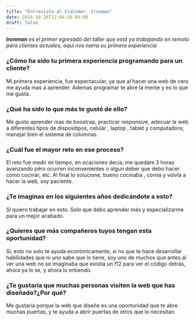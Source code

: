 ```yaml
---
title: "Entrevista al ViaCoder  Ironman"
date: 2018-10-26T12:04:10-05:00
draft: false
---
```


_**Ironman** es el primer egresado del taller que está ya trabajando en remoto para clientes actuales, aquí nos narra su primera experiencia_

### ¿Cómo ha sido tu primera experiencia programando para un cliente?

Mi primera experiencia, fue espectacular, ya que al hacer una web de cero me ayuda mas a aprender. Ademas programar te abre la mente y es lo que me gusta.

### ¿Qué ha sido lo que más te gustó de ello?

Me gusto aprender mas de boostrap, practicar responsive, adecuar la web a diferentes tipos de dispositipos, celular , laptop , tablet y computadora; manejar bien el sistema de columnas.

### ¿Cuál fue el mayor reto en ese proceso?

El reto fue medir mi tiempo, en ocaciones decia, me quedare 3 horas avanzando përo ocurren inconvenientes o algun deber que debo hacer como cocinar, etc. Al final lo solucione, bueno cocinaba , comia y volvía a hacer la web, soy paciente.

### ¿Te imaginas en los siguientes años dedicándote a esto?

Sí quiero trabajar en esto. Solo que debo aprender más y especializarme para un mejor acabado.

### ¿Quieres que más compañeros tuyos tengan esta oportunidad?

Sí, esto no solo te ayuda económicamente, sí no que te hace desarrollar habilidades que ni uno sabe que lo tiene, soy uno de muchos que antes al ver una web no se imaginaba que existia un f12 para ver el código detrás, ahora ya lo se, y ahora lo entiendo.

### ¿Te gustaría que muchas personas visiten la web que has diseñado?¿Por qué?

Me gustaria porque la web que diseñe es una oportunidad que te abre muchas puertas, y te ayuda a abrir puertas de otros que lo necesitan.
